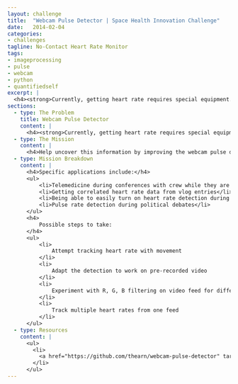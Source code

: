 ```yaml
---
layout: challenge
title:  "Webcam Pulse Detector | Space Health Innovation Challenge"
date:   2014-02-04
categories:
- challenges
tagline: No-Contact Heart Rate Monitor
tags:
- imageprocessing
- pulse
- webcam
- python
- quantifiedself
excerpt: |
  <h4><strong>Currently, getting heart rate requires special equipment.</strong>  Help uncover heart rate in video logs by improving the <a href="https://github.com/thearn/webcam-pulse-detector" target="_blank">webcam pulse detector</a>.</h4>
sections:
  - type: The Problem
    title: Webcam Pulse Detector
    content: |
      <h4><strong>Currently, getting heart rate requires special equipment.</strong>  Additionally, lots of physiological data in space are hidden within video logs of astronauts.</h4>
  - type: The Mission
    content: |
      <h4>Help uncover this information by improving the webcam pulse detector (<a href="https://github.com/thearn/webcam-pulse-detector" target="_blank">https://github.com/thearn/webcam-pulse-detector</a>).</h4>
  - type: Mission Breakdown
    content: |
      <h4>Specific applications include:</h4>
      <ul>
          <li>Telemedicine during conferences with crew while they are in space</li>
          <li>Getting correlated heart rate data from vlog entries</li>
          <li>Being able to easily turn on heart rate detection during a telemedicine consult without extra equipment</li>
          <li>Pulse rate detection during political debates</li>
      </ul>
      <h4>
          Possible steps to take:
      </h4>
      <ul>
          <li>
              Attempt tracking heart rate with movement
          </li>
          <li>
              Adapt the detection to work on pre-recorded video
          </li>
          <li>
              Experiment with R, G, B filtering on video feed for different lighting conditions
          </li>
          <li>
              Track multiple heart rates from one feed
          </li>
      </ul>
  - type: Resources
    content: |
      <ul>
        <li>
          <a href="https://github.com/thearn/webcam-pulse-detector" target="_blank">https://github.com/thearn/webcam-pulse-detector</a>
        </li>
      </ul>  
---
```

